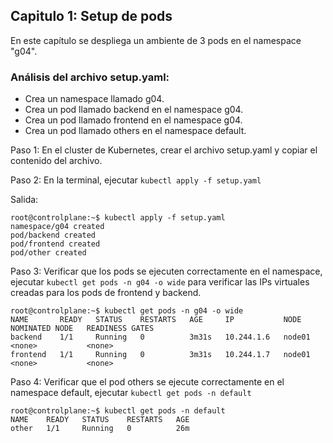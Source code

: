 ## Capitulo 1: Setup de pods
En este capítulo se despliega un ambiente de 3 pods en el namespace "g04".

### Análisis del archivo setup.yaml:

- Crea un namespace llamado g04.
- Crea un pod llamado backend en el namespace g04. 
- Crea un pod llamado frontend en el namespace g04. 
- Crea un pod llamado others en el namespace default.

Paso 1: En el cluster de Kubernetes, crear el archivo setup.yaml y copiar el contenido del archivo.

Paso 2: En la terminal, ejecutar `kubectl apply -f setup.yaml`

Salida:

```
root@controlplane:~$ kubectl apply -f setup.yaml
namespace/g04 created
pod/backend created
pod/frontend created
pod/other created
```

Paso 3: Verificar que los pods se ejecuten correctamente en el namespace, ejecutar `kubectl get pods -n g04 -o wide` para verificar las IPs virtuales creadas para los pods de frontend y backend.

```
root@controlplane:~$ kubectl get pods -n g04 -o wide
NAME       READY   STATUS    RESTARTS   AGE     IP           NODE     NOMINATED NODE   READINESS GATES
backend    1/1     Running   0          3m31s   10.244.1.6   node01   <none>           <none>
frontend   1/1     Running   0          3m31s   10.244.1.7   node01   <none>           <none>
```

Paso 4: Verificar que el pod others se ejecute correctamente en el namespace default, ejecutar `kubectl get pods -n default`

```
root@controlplane:~$ kubectl get pods -n default
NAME    READY   STATUS    RESTARTS   AGE
other   1/1     Running   0          26m
```